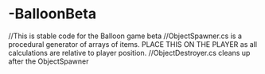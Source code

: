 # -BalloonBeta
//This is stable code for the Balloon game beta
//ObjectSpawner.cs is a procedural generator of arrays of items. PLACE THIS ON THE PLAYER as all calculations are relative to player position.
//ObjectDestroyer.cs cleans up after the ObjectSpawner
